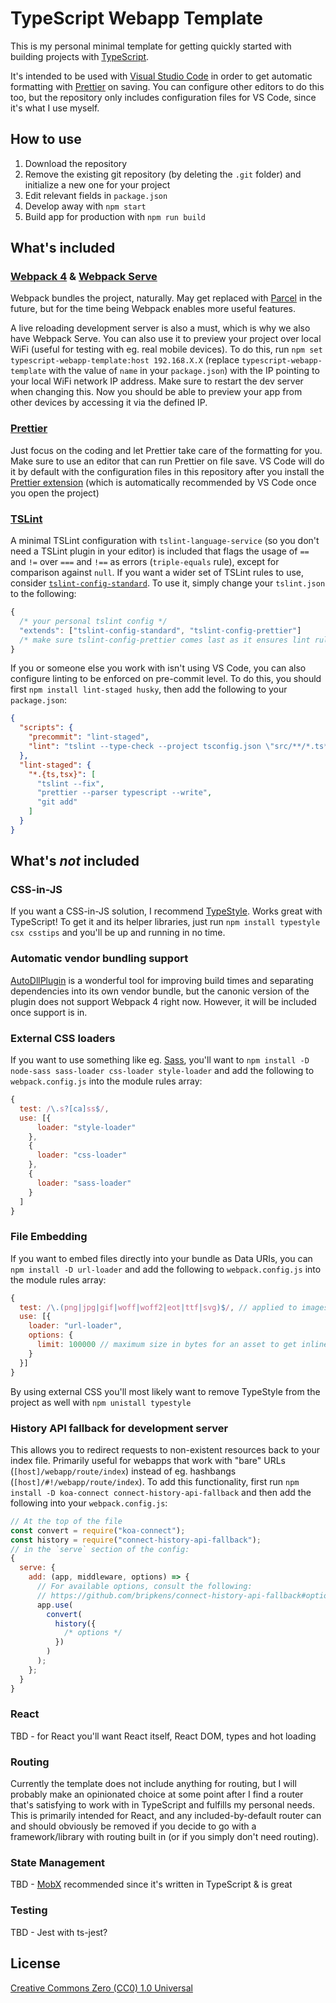 # TypeScript Webapp Template

This is my personal minimal template for getting quickly started with building projects with [TypeScript](https://www.typescriptlang.org/).

It's intended to be used with [Visual Studio Code](https://code.visualstudio.com/) in order to get automatic formatting with [Prettier](https://prettier.io/) on saving. You can configure other editors to do this too, but the repository only includes configuration files for VS Code, since it's what I use myself.

## How to use

1.  Download the repository
2.  Remove the existing git repository (by deleting the `.git` folder) and initialize a new one for your project
3.  Edit relevant fields in `package.json`
4.  Develop away with `npm start`
5.  Build app for production with `npm run build`

## What's included

### [Webpack 4](https://webpack.js.org/) & [Webpack Serve](https://github.com/webpack-contrib/webpack-serve)

Webpack bundles the project, naturally. May get replaced with [Parcel](https://parceljs.org/) in the future, but for the time being Webpack enables more useful features.

A live reloading development server is also a must, which is why we also have Webpack Serve. You can also use it to preview your project over local WiFi (useful for testing with eg. real mobile devices). To do this, run `npm set typescript-webapp-template:host 192.168.X.X` (replace `typescript-webapp-template` with the value of `name` in your `package.json`) with the IP pointing to your local WiFi network IP address. Make sure to restart the dev server when changing this. Now you should be able to preview your app from other devices by accessing it via the defined IP.

### [Prettier](https://prettier.io/)

Just focus on the coding and let Prettier take care of the formatting for you. Make sure to use an editor that can run Prettier on file save. VS Code will do it by default with the configuration files in this repository after you install the [Prettier extension](https://marketplace.visualstudio.com/items?itemName=esbenp.prettier-vscode) (which is automatically recommended by VS Code once you open the project)

### [TSLint](https://palantir.github.io/tslint/)

A minimal TSLint configuration with `tslint-language-service` (so you don't need a TSLint plugin in your editor) is included that flags the usage of `==` and `!=` over `===` and `!==` as errors (`triple-equals` rule), except for comparison against `null`. If you want a wider set of TSLint rules to use, consider [`tslint-config-standard`](https://github.com/blakeembrey/tslint-config-standard). To use it, simply change your `tslint.json` to the following:

```javascript
{
  /* your personal tslint config */
  "extends": ["tslint-config-standard", "tslint-config-prettier"]
  /* make sure tslint-config-prettier comes last as it ensures lint rule compatibility with Prettier */
}
```

If you or someone else you work with isn't using VS Code, you can also configure linting to be enforced on pre-commit level. To do this, you should first `npm install lint-staged husky`, then add the following to your `package.json`:

```json
{
  "scripts": {
    "precommit": "lint-staged",
    "lint": "tslint --type-check --project tsconfig.json \"src/**/*.ts*\""
  },
  "lint-staged": {
    "*.{ts,tsx}": [
      "tslint --fix",
      "prettier --parser typescript --write",
      "git add"
    ]
  }
}
```

## What's _not_ included

### CSS-in-JS

If you want a CSS-in-JS solution, I recommend [TypeStyle](https://typestyle.github.io/). Works great with TypeScript! To get it and its helper libraries, just run `npm install typestyle csx csstips` and you'll be up and running in no time.

### Automatic vendor bundling support

[AutoDllPlugin](https://github.com/asfktz/autodll-webpack-plugin) is a wonderful tool for improving build times and separating dependencies into its own vendor bundle, but the canonic version of the plugin does not support Webpack 4 right now. However, it will be included once support is in.

### External CSS loaders

If you want to use something like eg. [Sass](https://sass-lang.com/), you'll want to `npm install -D node-sass sass-loader css-loader style-loader` and add the following to `webpack.config.js` into the module rules array:

```javascript
{
  test: /\.s?[ca]ss$/,
  use: [{
      loader: "style-loader"
    },
    {
      loader: "css-loader"
    },
    {
      loader: "sass-loader"
    }
  ]
}
```

### File Embedding

If you want to embed files directly into your bundle as Data URIs, you can `npm install -D url-loader` and add the following to `webpack.config.js` into the module rules array:

```javascript
{
  test: /\.(png|jpg|gif|woff|woff2|eot|ttf|svg)$/, // applied to images & fonts
  use: [{
    loader: "url-loader",
    options: {
      limit: 100000 // maximum size in bytes for an asset to get inlined
    }
  }]
}
```

By using external CSS you'll most likely want to remove TypeStyle from the project as well with `npm unistall typestyle`

### History API fallback for development server

This allows you to redirect requests to non-existent resources back to your index file. Primarily useful for webapps that work with "bare" URLs (`[host]/webapp/route/index`) instead of eg. hashbangs (`[host]/#!/webapp/route/index`). To add this functionality, first run `npm install -D koa-connect connect-history-api-fallback` and then add the following into your `webpack.config.js`:

```javascript
// At the top of the file
const convert = require("koa-connect");
const history = require("connect-history-api-fallback");
// in the `serve` section of the config:
{
  serve: {
    add: (app, middleware, options) => {
      // For available options, consult the following:
      // https://github.com/bripkens/connect-history-api-fallback#options
      app.use(
        convert(
          history({
            /* options */
          })
        )
      );
    };
  }
}
```

### React

TBD - for React you'll want React itself, React DOM, types and hot loading

### Routing

Currently the template does not include anything for routing, but I will probably make an opinionated choice at some point after I find a router that's satisfying to work with in TypeScript and fulfills my personal needs. This is primarily intended for React, and any included-by-default router can and should obviously be removed if you decide to go with a framework/library with routing built in (or if you simply don't need routing).

### State Management

TBD - [MobX](https://mobx.js.org/) recommended since it's written in TypeScript & is great

### Testing

TBD - Jest with ts-jest?

## License

[Creative Commons Zero (CC0) 1.0 Universal](https://creativecommons.org/publicdomain/zero/1.0/)
